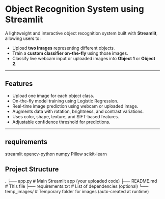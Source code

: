 # Object Recognition System using Streamlit

A lightweight and interactive object recognition system built with **Streamlit**, allowing users to:

- Upload **two images** representing different objects.
- Train a **custom classifier on-the-fly** using those images.
- Classify live webcam input or uploaded images into **Object 1** or **Object 2**.

---

##  Features

- Upload one image for each object class.
- On-the-fly model training using Logistic Regression.
- Real-time image prediction using webcam or uploaded image.
- Augments data with rotation, brightness, and contrast variations.
- Uses color, shape, texture, and SIFT-based features.
- Adjustable confidence threshold for predictions.

---

## requirements

streamlit
opencv-python
numpy
Pillow
scikit-learn


## Project Structure
.
├── app.py              # Main Streamlit app (your uploaded code)
├── README.md           # This file
├── requirements.txt    # List of dependencies (optional)
└── temp_images/        # Temporary folder for images (auto-created at runtime)


